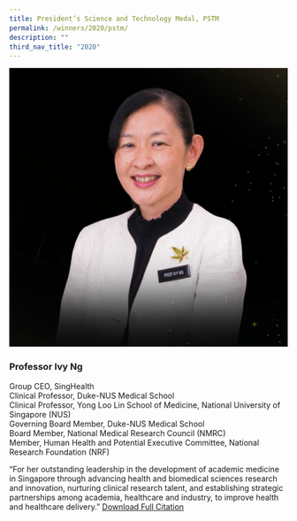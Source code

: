 ```yaml
---
title: President’s Science and Technology Medal, PSTM
permalink: /winners/2020/pstm/
description: ""
third_nav_title: "2020"
---
```

![Professor Ivy Ng](/images/Winners/2021/Ivy%20Ng.png)
### **Professor Ivy Ng**
Group CEO, SingHealth  
Clinical Professor, Duke-NUS Medical School  
Clinical Professor, Yong Loo Lin School of Medicine, National University of Singapore (NUS)  
Governing Board Member, Duke-NUS Medical School  
Board Member, National Medical Research Council (NMRC)  
Member, Human Health and Potential Executive Committee, National Research Foundation (NRF)  

“For her outstanding leadership in the development of academic medicine in Singapore through advancing health and biomedical sciences research and innovation, nurturing clinical research talent, and establishing strategic partnerships among academia, healthcare and industry, to improve health and healthcare delivery.”
[Download Full Citation](/files/Past%20Winners/PSTM%202021_Prof%20Ivy%20Ng.pdf)
   